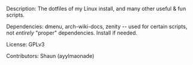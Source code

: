 Description: The dotfiles of my Linux install, and many other useful & fun scripts.

Dependencies: dmenu, arch-wiki-docs, zenity -- used for certain scripts, not _entirely_ "proper" dependencies. Install if needed.

License: GPLv3

Contributors: Shaun (ayylmaonade)
